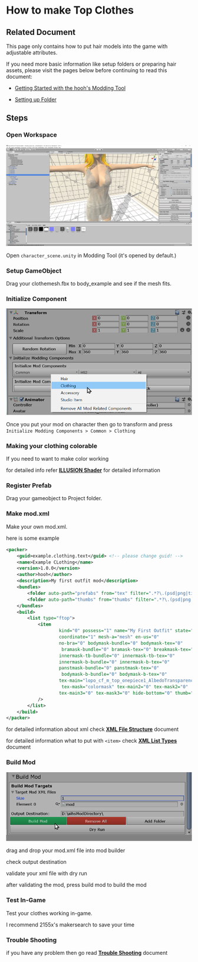 # How to make Top Clothes

## Related Document

This page only contains how to put hair models into the game with adjustable attributes.

If you need more basic information like setup folders or preparing hair assets, please visit the pages below before continuing to read this document:

-   [Getting Started with the hooh's Modding Tool](getting_started.md)

-   [Setting up Folder](tutorials/gearing-up.md)

## Steps

### Open Workspace

![image-20200101043341537](images/image-20200101043341537.png)

Open `character_scene.unity` in Modding Tool (it's opened by default.)

### Setup GameObject

Drag your clothemesh.fbx to body_example and see if the mesh fits.

### Initialize Component

![](imgs/chara_00.png)

Once you put your mod on character then go to transform and press `Initialize Modding Components > Common > Clothing`

### Making your clothing colorable

If you need to want to make color working

for detailed info refer [**ILLUSION Shader**](technical/illusion-shader.md) for detailed information

### Register Prefab

Drag your gameobject to Project folder.

### Make mod.xml

Make your own mod.xml.

here is some example

```xml
<packer>
    <guid>example.clothing.text</guid> <!-- please change guid! -->
    <name>Example CLothing</name>
    <version>1.0.0</version>
    <author>hooh</author>
    <description>My first outfit mod</description>
    <bundles>
        <folder auto-path="prefabs" from="tex" filter=".*?\.(psd|png|tif|prefab)"/>
        <folder auto-path="thumbs" from="thumbs" filter=".*?\.(psd|png|tif)"/>
    </bundles>
    <build>
        <list type="ftop">
            <item
                    kind="0" possess="1" name="My First Outfit" state="0"
                    coordinate="1" mesh-a="mesh" en-us="0"
                    no-bra="0" bodymask-bundle="0" bodymask-tex="0"
                     bramask-bundle="0" bramask-tex="0" breakmask-tex="0"
                    innermask-tb-bundle="0" innermask-tb-tex="0"
                    innermask-b-bundle="0" innermask-b-tex="0"
                    panstmask-bundle="0" panstmask-tex="0"
                     bodymask-b-bundle="0" bodymask-b-tex="0"
                    tex-main="lopo_cf_m_top_onepiece1_AlbedoTransparency"
                     tex-mask="colormask" tex-main2="0" tex-mask2="0"
                    tex-main3="0" tex-mask3="0" hide-bottom="0" thumb="thumb_mesh"
            />
        </list>
    </build>
</packer>
```

for detailed information about xml check [**XML File Structure**](technical/xml-file.md) document

for detailed information what to put with `<item>` check [**XML List Types**](technical/category-list.md) document

### Build Mod

![](imgs/mod_00.png)

drag and drop your mod.xml file into mod builder

check output destination

validate your xml file with dry run

after validating the mod, press build mod to build the mod

### Test In-Game

Test your clothes working in-game.

I recommend 2155x's makersearch to save your time

### Trouble Shooting

if you have any problem then go read [**Trouble Shooting**](tutorials/trouble-shooting.md) document

